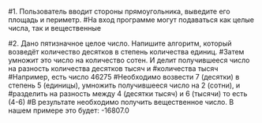 #1. Пользователь вводит стороны прямоугольника, выведите его площадь и периметр. 
#На вход программе могут подаваться как целые числа, так и вещественные

#2. Дано пятизначное целое число. Напишите алгоритм, который возведёт количество десятков в степень количества единиц. 
#Затем умножит это число на количество сотен. И делит получившееся число на разность количества десятков тысяч и 
#количества тысяч
#Например, есть число 46275
#Необходимо возвести 7 (десятки) в степень 5 (единицы), умножить получившееся число на 2 (сотни), и 
#разделить на разность между 4 (десятки тысяч) и 6 (тысячи) то есть (4-6)
#В результате необходимо получить вещественное число. В нашем примере это будет: -16807.0